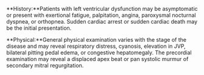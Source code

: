 **History:**Patients with left ventricular dysfunction may be asymptomatic or present with exertional fatigue, palpitation, angina, paroxysmal nocturnal dyspnea, or orthopnea. Sudden cardiac arrest or sudden cardiac death may be the initial presentation.

**Physical:**General physical examination varies with the stage of the disease and may reveal respiratory distress, cyanosis, elevation in JVP, bilateral pitting pedal edema, or congestive hepatomegaly. The precordial examination may reveal a displaced apex beat or pan systolic murmur of secondary mitral regurgitation.